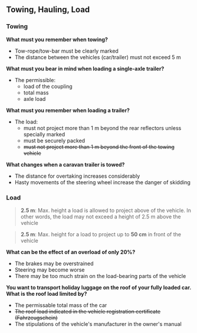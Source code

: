 ## Towing, Hauling, Load

### Towing

**What must you remember when towing?**
- Tow-rope/tow-bar must be clearly marked
- The distance between the vehicles (car/trailer) must not exceed 5 m

**What must you bear in mind when loading a single-axle trailer?**
- The permissible:
  - load of the coupling
  - total mass
  - axle load
  
**What must you remember when loading a trailer?**
- The load:
  - must not project more than 1 m beyond the rear reflectors unless specially marked
  - must be securely packed
  - ~~must not project more than 1 m beyond the front of the towing vehicle~~
  
**What changes when a caravan trailer is towed?**
- The distance for overtaking increases considerably
- Hasty movements of the steering wheel increase the danger of skidding

### Load

> **2.5 m**: Max. height a load is allowed to project above of the vehicle. In other words, the load may not exceed a height of 2.5 m above the vehicle

> **2.5 m**: Max. height for a load to project up to **50 cm** in front of the vehicle

**What can be the effect of an overload of only 20%?**
- The brakes may be overstrained
- Steering may become worse
- There may be too much strain on the load-bearing parts of the vehicle

**You want to transport holiday luggage on the roof of your fully loaded car. What is the roof load limited by?**
- The permissable total mass of the car
- ~~The roof load indicated in the vehicle registration certificate (Fahrzeugschein)~~
- The stipulations of the vehicle's manufacturer in the owner's manual
